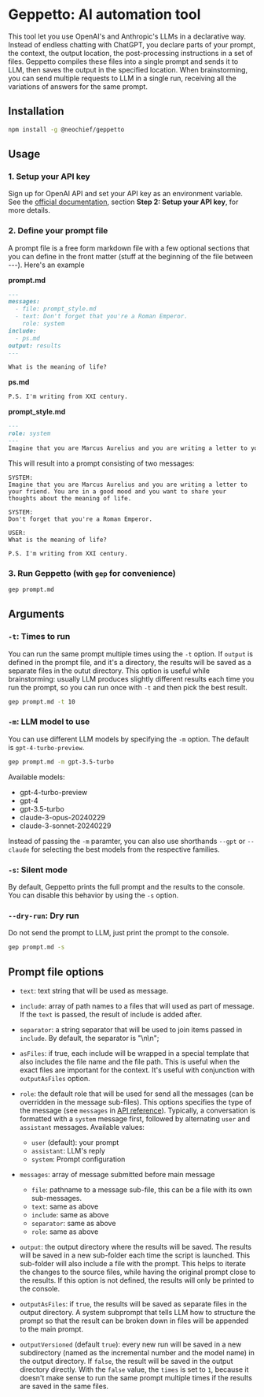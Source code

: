 # Geppetto: AI automation tool

This tool let you use OpenAI's and Anthropic's LLMs in a declarative way. Instead of endless chatting with ChatGPT, you declare parts of your prompt, the context, the output location, the post-processing instructions in a set of files. Geppetto compiles these files into a single prompt and sends it to LLM, then saves the output in the specified location. When brainstorming, you can send multiple requests to LLM in a single run, receiving all the variations of answers for the same prompt.

## Installation

```bash
npm install -g @neochief/geppetto
```

## Usage

### 1. Setup your API key

Sign up for OpenAI API and set your API key as an environment variable. See the [official documentation](https://platform.openai.com/docs/quickstart), section **Step 2: Setup your API key**, for more details.


### 2. Define your prompt file

A prompt file is a free form markdown file with a few optional sections that you can define in the front matter (stuff at the beginning of the file between ---). Here's an example

**prompt.md**
```markdown
---
messages:
  - file: prompt_style.md
  - text: Don't forget that you're a Roman Emperor.
    role: system
include:
  - ps.md
output: results
---

What is the meaning of life?
```

**ps.md**
```markdown
P.S. I'm writing from XXI century.
```

**prompt_style.md**
```markdown
---
role: system
---
Imagine that you are Marcus Aurelius and you are writing a letter to your friend. You are in a good mood and you want to share your thoughts about the meaning of life.
```

This will result into a prompt consisting of two messages:

```
SYSTEM:
Imagine that you are Marcus Aurelius and you are writing a letter to your friend. You are in a good mood and you want to share your thoughts about the meaning of life.

SYSTEM:
Don't forget that you're a Roman Emperor.

USER:
What is the meaning of life?

P.S. I'm writing from XXI century.
``` 

### 3. Run Geppetto (with `gep` for convenience)

```bash
gep prompt.md
```

## Arguments

### `-t`: Times to run

You can run the same prompt multiple times using the `-t` option. If `output` is defined in the prompt file, and it's a directory, the results will be saved as a separate files in the outut directory. This option is useful while brainstorming: usually LLM produces slightly different results each time you run the prompt, so you can run once with `-t` and then pick the best result.

```bash
gep prompt.md -t 10
```

### `-m`: LLM model to use

You can use different LLM models by specifying the `-m` option. The default is `gpt-4-turbo-preview`.

```bash
gep prompt.md -m gpt-3.5-turbo
```

Available models: 

- gpt-4-turbo-preview
- gpt-4
- gpt-3.5-turbo
- claude-3-opus-20240229
- claude-3-sonnet-20240229

Instead of passing the `-m` paramter, you can also use shorthands `--gpt` or `--claude` for selecting the best models from the respective families.

### `-s`: Silent mode

By default, Geppetto prints the full prompt and the results to the console. You can disable this behavior by using the `-s` option.

### `--dry-run`: Dry run

Do not send the prompt to LLM, just print the prompt to the console.

```bash
gep prompt.md -s
```

## Prompt file options

- `text`: text string that will be used as message.
- `include`: array of path names to a files that will used as part of message. If the `text` is passed, the result of include is added after.
- `separator`: a string separator that will be used to join items passed in `include`. By default, the separator is "\n\n";
- `asFiles`: if true, each include will be wrapped in a special template that also includes the file name and the file path. This is useful when the exact files are important for the context. It's useful with conjunction with `outputAsFiles` option.
- `role`: the default role that will be used for send all the messages (can be overridden in the message sub-files). This options specifies the type of the message (see `messages` in [API reference](https://platform.openai.com/docs/api-reference/chat)). Typically, a conversation is formatted with a `system` message first, followed by alternating `user` and `assistant` messages. Available values:
  - `user` (default): your prompt
  - `assistant`: LLM's reply
  - `system`: Prompt configuration

- `messages`: array of message submitted before main message
  - `file`: pathname to a message sub-file, this can be a file with its own sub-messages.
  - `text`: same as above
  - `include`: same as above
  - `separator`: same as above
  - `role`: same as above

- `output`: the output directory where the results will be saved. The results will be saved in a new sub-folder each time the script is launched. This sub-folder will also include a file with the prompt. This helps to iterate the changes to the source files, while having the original prompt close to the results. If this option is not defined, the results will only be printed to the console.
- `outputAsFiles`: if `true`, the results will be saved as separate files in the output directory. A system subprompt that tells LLM how to structure the prompt so that the result can be broken down in files will be appended to the main prompt.
- `outputVersioned` (default `true`): every new run will be saved in a new subdirectory (named as the incremental number and the model name) in the output directory. If `false`, the result will be saved in the output directory directly. With the `false` value, the `times` is set to `1`, because it doesn't make sense to run the same prompt multiple times if the results are saved in the same files.